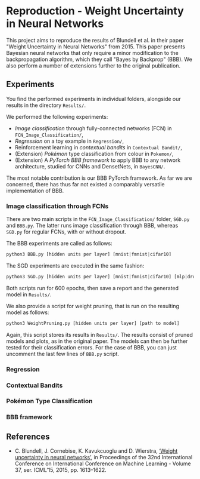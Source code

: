 # Reproduction - Weight Uncertainty in Neural Networks

This project aims to reproduce the results of  Blundell et al. in their paper "Weight Uncertainty in Neural Networks" from 2015.
This paper presents Bayesian neural networks that only require a minor modification to the backpropagation algorithm, which they call "Bayes by Backprop" (BBB).
We also perform a number of extensions further to the original publication.

## Experiments
You find the performed experiments in individual folders, alongside our results in the directory `Results/`.

We performed the following experiments:
- _Image classification_ through fully-connected networks (FCN) in `FCN_Image_Classification/`,
- _Regression_ on a toy example in `Regression/`,
- Reinforcement learning in _contextual bandits_ in `Contextual Bandit/`,
- (Extension) _Pokémon_ type classification from colour in `Pokemon/`,
- (Extension) A _PyTorch BBB framework_ to apply BBB to any network architecture, studied for CNNs and DensetNets, in `BayesCNN/`.

The most notable contribution is our BBB PyTorch framework. As far we are concerned, there has thus far not existed a comparably versatile implementation of BBB.

### Image classification through FCNs
There are two main scripts in the `FCN_Image_Classification/` folder, `SGD.py` and `BBB.py`. The latter runs image classification through BBB, whereas `SGD.py` for regular FCNs, with or without dropout.

The BBB experiments are called as follows:
```python
python3 BBB.py [hidden units per layer] [mnist|fmnist|cifar10]
```
The SGD experiments are executed in the same fashion:
```python
python3 SGD.py [hidden units per layer] [mnist|fmnist|cifar10] [mlp|dropout]
```
Both scripts run for 600 epochs, then save a report and the generated model in `Results/`.

We also provide a script for weight pruning, that is run on the resulting model as follows:
```python
python3 WeightPruning.py [hidden units per layer] [path to model]
```
Again, this script stores its results in `Results/`. The results consist of pruned models and plots, as in the original paper.
The models can then be further tested for their classification errors.
For the case of BBB, you can just uncomment the last few lines of `BBB.py` script.

### Regression
### Contextual Bandits
### Pokémon Type Classification
### BBB framework

## References
- C. Blundell, J. Cornebise, K. Kavukcuoglu and D. Wierstra, [‘Weight uncertainty in
neural networks’](https://arxiv.org/abs/1505.05424), in Proceedings of the 32nd International Conference on International Conference on Machine Learning - Volume 37, ser. ICML’15, 2015, pp. 1613–1622.
